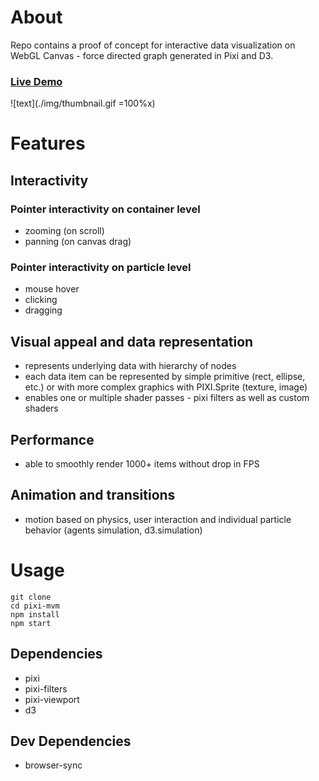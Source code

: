 # About

Repo contains a proof of concept for interactive data visualization on WebGL Canvas - force directed graph generated in Pixi and D3. 

### [Live Demo](https://codepen.io/stopyransky/full/vrMxKQ/)

![text](./img/thumbnail.gif =100%x)

# Features

## Interactivity

### Pointer interactivity on container level
  - zooming (on scroll)
  - panning (on canvas drag)

### Pointer interactivity on particle level
  - mouse hover
  - clicking
  - dragging

## Visual appeal and data representation

- represents underlying data with hierarchy of nodes
- each data item can be represented by simple primitive (rect, ellipse, etc.) or with more complex graphics with PIXI.Sprite (texture, image)
- enables one or multiple shader passes - pixi filters as well as custom shaders

## Performance

- able to smoothly render 1000+ items without drop in FPS

## Animation and transitions

- motion based on physics, user interaction and individual particle behavior (agents simulation, d3.simulation)

# Usage

```
git clone
cd pixi-mvm
npm install
npm start
```

## Dependencies
 - pixi
 - pixi-filters
 - pixi-viewport
 - d3

## Dev Dependencies
 - browser-sync


